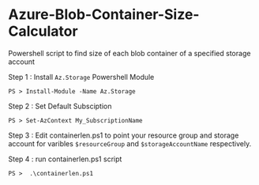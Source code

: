 # Azure-Blob-Container-Size-Calculator
Powershell script to find size of each blob container of a specified storage account

Step 1 : Install ``Az.Storage`` Powershell Module

``PS > Install-Module -Name Az.Storage``

Step 2 : Set Default Subsciption 

``PS > Set-AzContext My_SubscriptionName``

Step 3 : Edit containerlen.ps1 to point your resource group and storage account for varibles ``$resourceGroup`` and ``$storageAccountName`` respectively. 

Step 4 : run containerlen.ps1 script

``PS >  .\containerlen.ps1``




